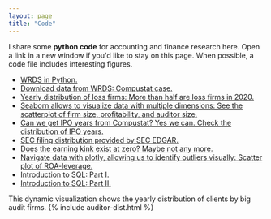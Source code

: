 ```yaml
---
layout: page
title: "Code"
---
```


I share some **python code** for accounting and finance research here. Open a link in a new window if you'd like to stay on this page. When possible, a code file includes interesting figures.<br/>

* [WRDS in Python.](https://github.com/jaeyoonyu/blog-posting/blob/master/wrds-intro.ipynb)<br/>
* [Download data from WRDS: Compustat case.](https://github.com/jaeyoonyu/blog-posting/blob/master/wrds-download-compustat.ipynb)<br/>
* [Yearly distribution of loss firms: More than half are loss firms in 2020.](https://github.com/jaeyoonyu/blog-posting/blob/master/compustat-loss-firm-distribution.ipynb) <br/>
* [Seaborn allows to visualize data with multiple dimensions: See the scatterplot of firm size, profitability, and auditor size.](https://github.com/jaeyoonyu/blog-posting/blob/master/sctterplot-ROA-size-Big4.ipynb)<br/>
* [Can we get IPO years from Compustat? Yes we can. Check the distribution of IPO years.](https://github.com/jaeyoonyu/blog-posting/blob/master/Compustat-ipodate.ipynb)<br/>
* [SEC filing distribution provided by SEC EDGAR.](https://github.com/jaeyoonyu/sec-archives/blob/master/SEC_filings_dist.ipynb)<br/>
* [Does the earning kink exist at zero? Maybe not any more.](https://github.com/jaeyoonyu/blog-posting/blob/master/is-there-kink-around-zero.ipynb)<br/>
* [Navigate data with plotly, allowing us to identify outliers visually: Scatter plot of ROA-leverage.](https://rawcdn.githack.com/jaeyoonyu/blog-posting/6bfcbbd164951cd69941ee2a33b779f5d519c769/plotly-hovering.html)<br/>
* [Introduction to SQL: Part I.](https://github.com/jaeyoonyu/blog-posting/blob/master/intro-to-sql-part1.ipynb)<br/>
* [Introduction to SQL: Part II.](https://github.com/jaeyoonyu/blog-posting/blob/master/intro-to-sql-part2.ipynb)<br/>


This dynamic visualization shows the yearly distribution of clients by big audit firms. 
{% include auditor-dist.html %}






<!-- To render HTML and get a link:
https://raw.githack.com/
-->
<!-- Yearly distribution of Audit Analytics <br/>
Distribution of Critical Audit Matters <br/>
Yearly distribution of going-concern opinions <br/> 
Introduction to matplotlib <br/> 
Introduction to seaborn <br/> 
Introduction to financedatareader <br/> 
Introduction to bokeh <br/> 
Introduction to plotly <br/> 
Visualization with hovering function: https://plotly.com/python/hover-text-and-formatting/ <br/>
-->